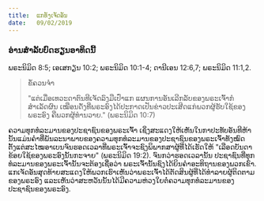 ```yaml
---
title:  ແກທັງເຈັດອັນ
date:   09/02/2019
---
```


### ອ່ານສຳລັບບົດຮຽນອາທິດນີ້
ພຣະນິມິດ 8:5; ເອເສກຽນ 10:2; ພຣະນິມິດ 10:1-4; ດານີເອນ 12:6,7; ພຣະນິມິດ 11:1,2.

> <p>ຂໍ້ຄວນຈຳ</p>
> "ແຕ່ເມື່ອເທວະດາຕົນທີເຈັດລົງມືເປົ່າແກ ແຜນການອັນເລີກລັບຂອງພຣະເຈົ້າກໍສຳເລັດຜົນ ເໝືອນດັ່ງທີ່ພຣະອົງໄດ້ປະກາດເປັນຂ່າວປະເສີດແກ່ພວກຜູ້ຮັບໃຊ້ຂອງພຣະອົງ ຄືພວກຜູ້ທຳນວາຍ." (ພຣະນິມິດ 10:7)

ຄວາມທຸກທໍລະມານຂອງປະຊາຊົນຂອງພຣະເຈົ້າ ເຊິ່ງສະແດງໃຫ້ເຫັນໃນກາປະທັບອັນທີຫ້ານັ້ນແມ່ນຄຳທີ່ພັນລະນາພາບຂອງຄວາມທຸກທໍລະມານຂອງປະຊາຊົນຂອງພຣະເຈົ້າທັງໝົດ ຕັ້ງແຕ່ສະໄໝອາເບນຈົນຮອດເວລາທີ່ພຣະເຈົ້າຈະຊົງພິພາກສາຜູ້ທີ່ໄດ້ເຮັດໃຫ້ "ເລືອດບັນດາຂ້ອຍໃຊ້ຂອງພຣະອົງນັ້ນກະຈາຍ" (ພຣະນິມິດ 19:2). ຈົນກວ່າຮອດເວລານັ້ນ ປະຊາຊົນທີ່ທຸກທໍລະມານຂອງພຣະເຈົ້ານັ້ນຈະຕ້ອງເຊື່ອວ່າ ພຣະເຈົ້ານັ້ນຊົງໄດ້ຍິນຄຳອະທິຖານຂອງພວກເຂົາ. ແກເຈັດອັນສຸດທ້າຍສະແດງໃຫ້ພວກເຮົາເຫັນວ່າພຣະເຈົ້າໄດ້ຕັດສິນຜູ້ທີ່ໄດ້ທຳລາຍຜູ້ຕິດຕາມຂອງພຣະອົງ ແລະເຫັນວ່າສະຫວັນນັ້ນໄດ້ມີຄວາມຫ່ວງໃຍຕໍ່ຄວາມທຸກທໍລະມານຂອງປະຊາຊົນຂອງພຣະອົງ.